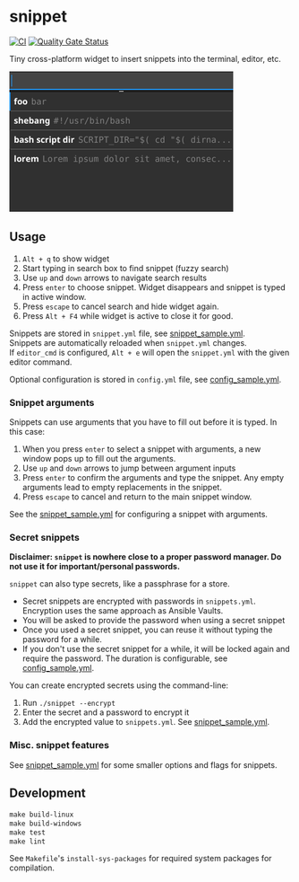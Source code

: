# snippet

[![CI](https://github.com/sandro-h/snippet/actions/workflows/ci.yml/badge.svg)](https://github.com/sandro-h/snippet/actions/workflows/ci.yml)
[![Quality Gate Status](https://sonarcloud.io/api/project_badges/measure?project=sandro-h_snippet&metric=alert_status)](https://sonarcloud.io/dashboard?id=sandro-h_snippet)

Tiny cross-platform widget to insert snippets into the terminal, editor, etc.

![Snippet](screenshot.png)

## Usage

1. `Alt + q` to show widget
2. Start typing in search box to find snippet (fuzzy search)
3. Use `up` and `down` arrows to navigate search results
4. Press `enter` to choose snippet. Widget disappears and snippet is typed in active window.
5. Press `escape` to cancel search and hide widget again.
6. Press `Alt + F4` while widget is active to close it for good.

Snippets are stored in `snippet.yml` file, see [snippet_sample.yml](snippet_sample.yml).  
Snippets are automatically reloaded when `snippet.yml` changes.  
If `editor_cmd` is configured, `Alt + e` will open the `snippet.yml` with the given editor command.

Optional configuration is stored in `config.yml` file, see [config_sample.yml](config_sample.yml).

### Snippet arguments

Snippets can use arguments that you have to fill out before it is typed.
In this case:

1. When you press `enter` to select a snippet with arguments,
a new window pops up to fill out the arguments.
2. Use `up` and `down` arrows to jump between argument inputs
3. Press `enter` to confirm the arguments and type the snippet. Any empty arguments lead to empty replacements in the snippet.
4. Press `escape` to cancel and return to the main snippet window.

See the [snippet_sample.yml](snippet_sample.yml) for configuring a snippet with arguments.

### Secret snippets

**Disclaimer: `snippet` is nowhere close to a proper password manager. Do not use it for important/personal passwords.**

`snippet` can also type secrets, like a passphrase for a store.

* Secret snippets are encrypted with passwords in `snippets.yml`. Encryption uses the same approach as Ansible Vaults.
* You will be asked to provide the password when using a secret snippet
* Once you used a secret snippet, you can reuse it without typing the password for a while.
* If you don't use the secret snippet for a while, it will be locked again and require the password. The duration is configurable, see [config_sample.yml](config_sample.yml).

You can create encrypted secrets using the command-line:

1. Run `./snippet --encrypt`
2. Enter the secret and a password to encrypt it
3. Add the encrypted value to `snippets.yml`. See [snippet_sample.yml](snippet_sample.yml).

### Misc. snippet features

See [snippet_sample.yml](snippet_sample.yml) for some smaller options and flags for snippets.

## Development

```shell
make build-linux
make build-windows
make test
make lint
```

See `Makefile`'s `install-sys-packages` for required system packages for compilation.
